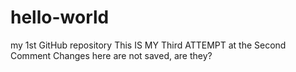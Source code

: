 # hello-world
my 1st GitHub repository
This IS MY Third ATTEMPT at the Second Comment
Changes here are not saved, are they?
